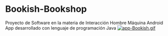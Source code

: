 # Bookish-Bookshop
Proyecto de Software en la materia de Interacción Hombre Máquina 
Android App desarrollado con lenguaje de programación Java
[![app-Bookish.gif](https://i.postimg.cc/ZRct2ssF/app-Bookish.gif)](https://postimg.cc/PpPR8yjP)
